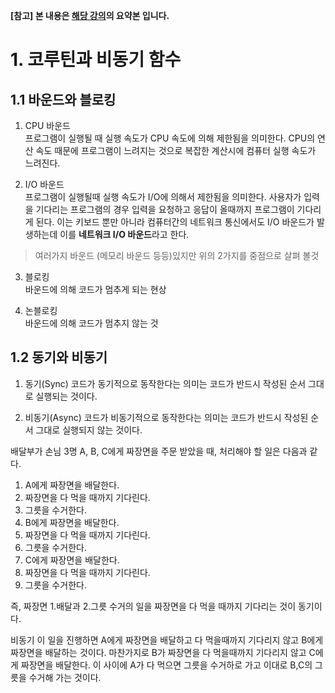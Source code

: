 **[참고] 본 내용은 [해당 강의](https://www.inflearn.com/course/%ED%8C%8C%EC%9D%B4%EC%8D%AC-%EB%8F%99%EC%8B%9C%EC%84%B1-%ED%94%84%EB%A1%9C%EA%B7%B8%EB%9E%98%EB%B0%8D/dashboard)의 요약본 입니다.**

# 1. 코루틴과 비동기 함수
## 1.1 바운드와 블로킹
1. CPU 바운드  
   프로그램이 실행될 때 실행 속도가 CPU 속도에 의해 제한됨을 의미한다. CPU의 연산 속도 때문에 프로그램이 느려지는 것으로 복잡한 계산시에 컴퓨터 실행 속도가 느려진다.

2. I/O 바운드  
    프로그램이 실행될때 실행 속도가 I/O에 의해서 제한됨을 의미한다.
    사용자가 입력을 기다리는 프로그램의 경우 입력을 요청하고 응답이 올때까지 프로그램이 기다리게 된다. 이는 키보드 뿐만 아니라 컴퓨터간의 네트워크 통신에서도 I/O 바운드가 발생하는데 이를 **네트워크 I/O 바운드**라고 한다.

>여러가지 바운드 (메모리 바운드 등등)있지만 위의 2가지를 중점으로 살펴 볼것

3. 블로킹  
    바운드에 의해 코드가 멈추게 되는 현상

4. 논블로킹  
    바운드에 의해 코드가 멈추지 않는 것

## 1.2 동기와 비동기
1. 동기(Sync)
    코드가 동기적으로 동작한다는 의미는 코드가 반드시 작성된 순서 그대로 실행되는 것이다.

2. 비동기(Async)
    코드가 비동기적으로 동작한다는 의미는 코드가 반드시 작성된 순서 그대로 실행되지 않는 것이다.

배달부가 손님 3명 A, B, C에게 짜장면을 주문 받았을 때, 처리해야 할 일은 다음과 같다.

1. A에게 짜장면을 배달한다.
2. 짜장면을 다 먹을 때까지 기다린다.
3. 그릇을 수거한다.  
4. B에게 짜장면을 배달한다.
5. 짜장면을 다 먹을 때까지 기다린다.
6. 그릇을 수거한다.
7. C에게 짜장면을 배달한다.
8. 짜장면을 다 먹을 때까지 기다린다.
9. 그릇을 수거한다.

즉, 짜장면 1.배달과 2.그릇 수거의 일을 짜장면을 다 먹을 때까지 기다리는 것이 동기이다.

비동기 이 일을 진행하면 A에게 짜장면을 배달하고 다 먹을때까지 기다리지 않고 B에게 짜장면을 배달하는 것이다. 마찬가지로 B가 짜장면을 다 먹을때까지 기다리지 않고 C에게 짜장면을 배달한다. 이 사이에 A가 다 먹으면 그릇을 수거하로 가고 이대로 B,C의 그릇을 수거해 가는 것이다.

